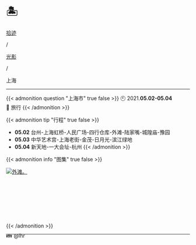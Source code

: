 # 🏝️


<div class="nav-tab">
  <a href="../../../cages"><p class="not">拾迹</p></a><p class="not">/</p>
  <a href="../"><p class="not">光影</p></a>
  <p class="now">/</p><p class="now">上海</p>
</div>

---

{{< admonition question "上海市" true false >}}
🕙 2021.**05.02-05.04**<br>
📝 旅行
{{< /admonition >}}

{{< admonition tip "行程" true false >}}
- **05.02** 台州-上海虹桥-人民广场-四行仓库-外滩-陆家嘴-城隍庙-豫园
- **05.03** 中华艺术宫-上海老街-金茂-日月光-滨江绿地
- **05.04** 新天地-一大会址-杭州
{{< /admonition >}}

{{< admonition info "图集" true false >}}
<div class="group-picture">
  <div class="group1-picture-cover">
    <a class="lightgallery" href="https://z1.ax1x.com/2023/11/10/pi8JcM8.jpg" title="外滩。" data-thumbnail="https://z1.ax1x.com/2023/11/10/pi8JcM8.jpg">
    <img loading="lazy" src="https://z1.ax1x.com/2023/11/10/pi8JcM8.jpg" sizes="auto" alt="外滩。"></a>
  </div>
</div>
{{< /admonition >}}

---

<p class="img-desc" style="text-align: left; margin-top: -20px;">👪 @lhr</p>
